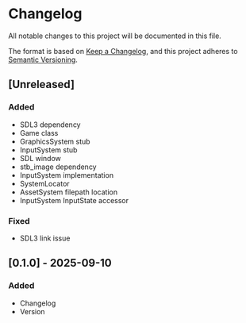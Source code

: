 # Changelog

All notable changes to this project will be documented in this file.

The format is based on [Keep a Changelog](https://keepachangelog.com/en/1.1.0/),
and this project adheres to [Semantic Versioning](https://semver.org/spec/v2.0.0.html).

## [Unreleased]

### Added
- SDL3 dependency
- Game class
- GraphicsSystem stub
- InputSystem stub
- SDL window
- stb_image dependency
- InputSystem implementation
- SystemLocator
- AssetSystem filepath location
- InputSystem InputState accessor

### Fixed
- SDL3 link issue

## [0.1.0] - 2025-09-10

### Added
- Changelog
- Version 
